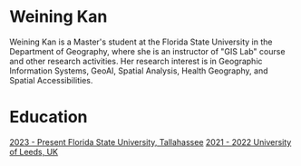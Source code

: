 # Weining Kan

Weining Kan is a Master's student at the Florida State University in the Department of Geography, where she is an instructor of "GIS Lab" course and other research activities. 
Her research interest is in Geographic Information Systems, GeoAI, Spatial Analysis, Health Geography, and Spatial Accessibilities.

# Education
[2023 - Present  Florida State University, Tallahassee](https://www.fsu.edu)
[2021 - 2022     University of Leeds, UK](https://www.leeds.ac.uk/)

